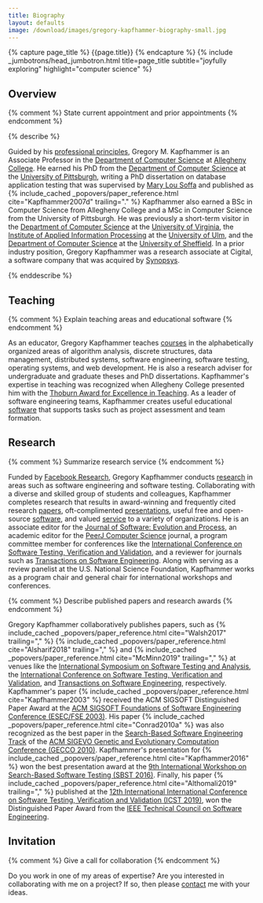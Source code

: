 ```yaml
---
title: Biography
layout: defaults
image: /download/images/gregory-kapfhammer-biography-small.jpg
---
```


{% capture page_title %} {{page.title}} {% endcapture %}
{% include _jumbotrons/head_jumbotron.html title=page_title subtitle="joyfully exploring" highlight="computer science" %}

## Overview

{% comment %} State current appointment and prior appointments {% endcomment %}

{% describe %}
<p>
Guided by his <a href = "/principles/">professional principles</a>, Gregory M.
Kapfhammer is an Associate Professor in the <a
href="http://www.cs.allegheny.edu">Department of Computer Science</a> at <a
href="http://www.allegheny.edu">Allegheny College</a>. He earned his PhD from
the <a href="https://cs.pitt.edu">Department of Computer Science</a> at the <a
href="http://www.pitt.edu">University of Pittsburgh</a>, writing a PhD
dissertation on database application testing that was supervised by <a
href="http://www.cs.virginia.edu/~soffa/">Mary Lou Soffa</a> and published as
{% include_cached _popovers/paper_reference.html cite="Kapfhammer2007d"
trailing="." %} Kapfhammer also earned a BSc in Computer Science from Allegheny
College and a MSc in Computer Science from the University of Pittsburgh.
He was previously a short-term visitor in the <a
href="http://www.cs.virginia.edu">Department of Computer Science</a> at the <a
href="http://www.virginia.edu">University of Virginia</a>, the <a
href="http://iai.mathematik.uni-ulm.de/en/index.html">Institute of Applied
Information Processing</a> at the <a href="http://www.uni-ulm.de/en">University
of Ulm</a>, and the <a href="https://www.sheffield.ac.uk/dcs">Department of
Computer Science</a> at the <a href="http://www.sheffield.ac.uk/">University of
Sheffield</a>. In a prior industry position, Gregory Kapfhammer was a research
associate at Cigital, a software company that was acquired by <a
href="https://www.synopsys.com/">Synopsys</a>.
</p>
{% enddescribe %}

## Teaching

{% comment %} Explain teaching areas and educational software {% endcomment %}

As an educator, Gregory Kapfhammer teaches [courses]({{site.baseurl}}teaching/)
in the alphabetically organized areas of algorithm analysis, discrete
structures, data management, distributed systems, software engineering, software
testing, operating systems, and web development. He is also a research adviser
for undergraduate and graduate theses and PhD dissertations. Kapfhammer's
expertise in teaching was recognized when Allegheny College presented him with
the [Thoburn Award for Excellence in
Teaching](https://sites.allegheny.edu/alumni/award-recipients/#thoburn). As a
leader of software engineering teams, Kapfhammer creates useful educational
[software]({{site.baseurl}}software/) that supports tasks such as project
assessment and team formation.

## Research

{% comment %} Summarize research service {% endcomment %}

Funded by [Facebook
Research](https://research.fb.com/blog/2019/10/announcing-the-winners-of-the-2019-testing-and-verification-research-awards/),
Gregory Kapfhammer conducts [research]({{site.baseurl}}research/) in areas such
as software engineering and software testing. Collaborating with a diverse and
skilled group of students and colleagues, Kapfhammer completes research that
results in award-winning and frequently cited research
[papers]({{site.baseurl}}research/papers/), oft-complimented
[presentations]({{site.baseurl}}research/presentations/), useful free and
open-source [software]({{site.baseurl}}software/), and valued
[service]({{site.baseurl}}service/) to a variety of organizations. He is an
associate editor for the [Journal of Software: Evolution and
Process](https://onlinelibrary.wiley.com/journal/20477481), an academic editor
for the [PeerJ Computer Science](https://peerj.com/computer-science/) journal, a
program committee member for conferences like the [International Conference on
Software Testing, Verification and
Validation](https://cs.gmu.edu/icst/index.html), and a reviewer for journals
such as [Transactions on Software
Engineering](https://www.computer.org/csdl/journal/ts). Along with serving as a
review panelist at the U.S. National Science Foundation, Kapfhammer works as a
program chair and general chair for international workshops and conferences.

{% comment %} Describe published papers and research awards {% endcomment %}

<p>
Gregory Kapfhammer collaboratively publishes papers, such as {% include_cached
_popovers/paper_reference.html cite="Walsh2017" trailing="," %} {%
include_cached _popovers/paper_reference.html cite="Alsharif2018" trailing=","
%} and {% include_cached _popovers/paper_reference.html cite="McMinn2019"
trailing="," %} at venues like the <a href =
"https://conf.researchr.org/series/issta">International Symposium on Software
Testing and Analysis</a>, the <a href =
"https://cs.gmu.edu/icst/index.html">International Conference on Software
Testing, Verification and Validation</a>, and <a href =
"https://www.computer.org/csdl/journal/ts">Transactions on Software
Engineering</a>, respectively. Kapfhammer's paper {% include_cached
_popovers/paper_reference.html cite="Kapfhammer2003" %} received the ACM SIGSOFT
Distinguished Paper Award at the <a href="http://esecfse.cs.helsinki.fi/">ACM
SIGSOFT Foundations of Software Engineering Conference (ESEC/FSE 2003)</a>.
His paper {% include_cached _popovers/paper_reference.html
cite="Conrad2010a" %} was also recognized as the best paper in the <a
href="http://www.sigevo.org/gecco-2010/organizers-tracks.html#sbse">Search-Based
Software Engineering Track</a> of the <a
href="http://www.sigevo.org/gecco-2010/">ACM SIGEVO Genetic and Evolutionary
Computation Conference (GECCO 2010)</a>. Kapfhammer's presentation for {%
include_cached _popovers/paper_reference.html cite="Kapfhammer2016" %} won the
best presentation award at the <a href="https://cse.sc.edu/~ggay/sbst2016/">9th
International Workshop on Search-Based Software Testing (SBST 2016)</a>.
Finally, his paper {% include_cached _popovers/paper_reference.html
cite="Althomali2019" trailing="," %} published at the <a href =
"http://icst2019.xjtu.edu.cn/index.htm">12th International International
Conference on Software Testing, Verification and Validation (ICST 2019)</a>, won
the Distinguished Paper Award from the <a href = "http://www.cs-tcse.org/">IEEE
Technical Council on Software Engineering</a>.
</p>

## Invitation

{% comment %} Give a call for collaboration {% endcomment %}

Do you work in one of my areas of expertise? Are you interested in collaborating
with me on a project? If so, then please [contact]({{site.baseurl}}contact/) me
with your ideas.
